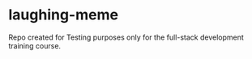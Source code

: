 # laughing-meme

Repo created for Testing purposes only for the full-stack development training course.
